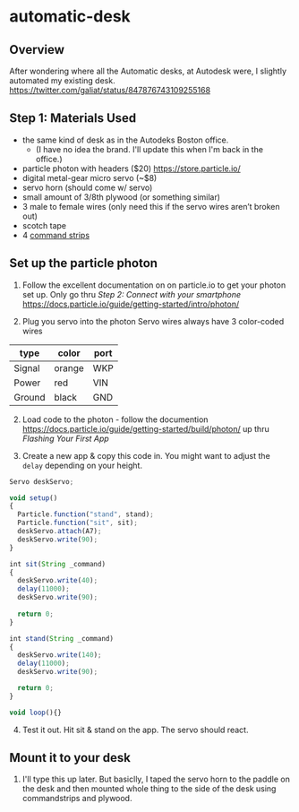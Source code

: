 # automatic-desk

## Overview
After wondering where all the Automatic desks, at Autodesk were, I slightly automated my existing desk. 
https://twitter.com/galiat/status/847876743109255168

## Step 1: Materials Used
* the same kind of desk as in the Autodeks Boston office. 
  * (I have no idea the brand. I'll update this when I'm back in the office.)
* particle photon with headers ($20) https://store.particle.io/
* digital metal-gear micro servo (~$8)
* servo horn (should come w/ servo)
* small amount of 3/8th plywood (or something similar)
* 3 male to female wires (only need this if the servo wires aren’t broken out)
* scotch tape
* 4 [command strips](http://www.command.com/3M/en_US/command/products/~/Command-Mini-Refill-Strips?N=5924736+3294529207+3294737303&rt=rud)

## Set up the particle photon
1) Follow the excellent documentation on on particle.io to get your photon set up. Only go thru _Step 2: Connect with your smartphone_
https://docs.particle.io/guide/getting-started/intro/photon/

1) Plug you servo into the photon
Servo wires always have 3 color-coded wires

|  type  | color  | port |
| ------ | ------ | ---- |
| Signal | orange |  WKP |
| Power  | red    |  VIN |
| Ground | black  |  GND |

2) Load code to the photon - follow the documention https://docs.particle.io/guide/getting-started/build/photon/ up thru _Flashing Your First App_

3) Create a new app & copy this code in. You might want to adjust the `delay` depending on your height.
```js
Servo deskServo;

void setup()
{
  Particle.function("stand", stand);
  Particle.function("sit", sit);
  deskServo.attach(A7);  
  deskServo.write(90);
}

int sit(String _command)
{
  deskServo.write(40);
  delay(11000);
  deskServo.write(90);
  
  return 0;
}

int stand(String _command)
{
  deskServo.write(140);
  delay(11000);
  deskServo.write(90);

  return 0;
}

void loop(){}
```

4) Test it out. Hit sit & stand on the app. The servo should react.

## Mount it to your desk
1) I'll type this up later. But basiclly, I taped the servo horn to the paddle on the desk and then mounted whole thing to the side of the desk using commandstrips and plywood.
